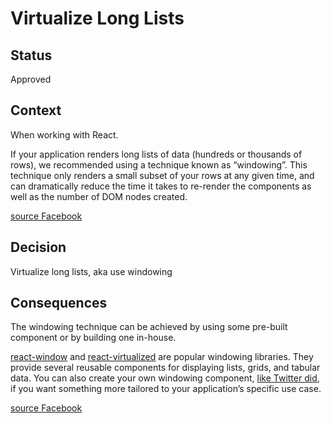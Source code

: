 # Virtualize Long Lists

## Status

Approved

## Context

When working with React.

If your application renders long lists of data (hundreds or thousands of rows), we recommended using a technique known as “windowing”. This technique only renders a small subset of your rows at any given time, and can dramatically reduce the time it takes to re-render the components as well as the number of DOM nodes created.

[source Facebook](https://it.reactjs.org/docs/optimizing-performance.html#virtualize-long-lists)

## Decision

Virtualize long lists, aka use windowing

## Consequences

The windowing technique can be achieved by using some pre-built component or by building one in-house.

[react-window](https://react-window.now.sh/) and [react-virtualized](https://bvaughn.github.io/react-virtualized/) are popular windowing libraries. They provide several reusable components for displaying lists, grids, and tabular data. 
You can also create your own windowing component, [like Twitter did](https://medium.com/@paularmstrong/twitter-lite-and-high-performance-react-progressive-web-apps-at-scale-d28a00e780a3), if you want something more tailored to your application’s specific use case.

[source Facebook](https://it.reactjs.org/docs/optimizing-performance.html#virtualize-long-lists)
